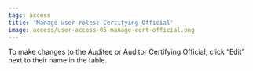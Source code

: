 ```yaml
---
tags: access
title: 'Manage user roles: Certifying Official'
image: access/user-access-05-manage-cert-official.png
---
```


To make changes to the Auditee or Auditor Certifying Official, click “Edit” next to their name in the table.

